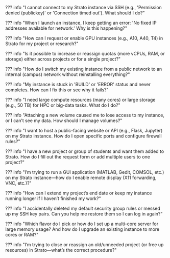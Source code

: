 ??? info "I cannot connect to my Strato instance via SSH (e.g., 'Permission denied (publickey)' or 'Connection timed out'). What should I do?"
    

??? info "When I launch an instance, I keep getting an error: 'No fixed IP addresses available for network.' Why is this happening?"
    

??? info "How can I request or enable GPU instances (e.g., A10, A40, T4) in Strato for my project or research?"
    

??? info "Is it possible to increase or reassign quotas (more vCPUs, RAM, or storage) either across projects or for a single project?"
    

??? info "How do I switch my existing instance from a public network to an internal (campus) network without reinstalling everything?"
    

??? info "My instance is stuck in 'BUILD' or 'ERROR' status and never completes. How can I fix this or see why it fails?"
    

??? info "I need large compute resources (many cores) or large storage (e.g., 50 TB) for HPC or big-data tasks. What do I do?"
    

??? info "Attaching a new volume caused me to lose access to my instance, or I can’t see my data. How should I manage volumes?"
    

??? info "I want to host a public-facing website or API (e.g., Flask, Jupyter) on my Strato instance. How do I open specific ports and configure firewall rules?"
    

??? info "I have a new project or group of students and want them added to Strato. How do I fill out the request form or add multiple users to one project?"
    

??? info "I’m trying to run a GUI application (MATLAB, Gedit, COMSOL, etc.) on my Strato instance—how do I enable remote display (X11 forwarding, VNC, etc.)?"
    

??? info "How can I extend my project’s end date or keep my instance running longer if I haven’t finished my work?"
    

??? info "I accidentally deleted my default security group rules or messed up my SSH key pairs. Can you help me restore them so I can log in again?"
    

??? info "Which flavor do I pick or how do I set up a multi-core server for large memory usage? And how do I upgrade an existing instance to more cores or RAM?"
    

??? info "I’m trying to close or reassign an old/unneeded project (or free up resources) in Strato—what’s the correct procedure?"
    